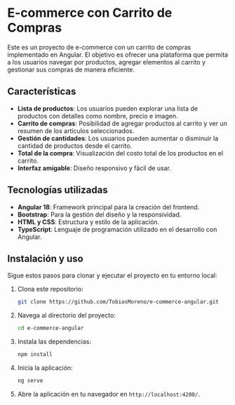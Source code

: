 # E-commerce con Carrito de Compras

Este es un proyecto de e-commerce con un carrito de compras implementado en Angular. El objetivo es ofrecer una plataforma que permita a los usuarios navegar por productos, agregar elementos al carrito y gestionar sus compras de manera eficiente.

## Características

- **Lista de productos**: Los usuarios pueden explorar una lista de productos con detalles como nombre, precio e imagen.
- **Carrito de compras**: Posibilidad de agregar productos al carrito y ver un resumen de los artículos seleccionados.
- **Gestión de cantidades**: Los usuarios pueden aumentar o disminuir la cantidad de productos desde el carrito.
- **Total de la compra**: Visualización del costo total de los productos en el carrito.
- **Interfaz amigable**: Diseño responsivo y fácil de usar.

## Tecnologías utilizadas

- **Angular 18**: Framework principal para la creación del frontend.
- **Bootstrap**: Para la gestión del diseño y la responsividad.
- **HTML y CSS**: Estructura y estilo de la aplicación.
- **TypeScript**: Lenguaje de programación utilizado en el desarrollo con Angular.

## Instalación y uso

Sigue estos pasos para clonar y ejecutar el proyecto en tu entorno local:

1. Clona este repositorio:
    ```bash
    git clone https://github.com/TobiasMoreno/e-commerce-angular.git
    ```

2. Navega al directorio del proyecto:
    ```bash
    cd e-commerce-angular
    ```

3. Instala las dependencias:
    ```bash
    npm install
    ```

4. Inicia la aplicación:
    ```bash
    ng serve
    ```

5. Abre la aplicación en tu navegador en `http://localhost:4200/`.
